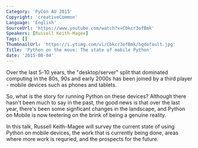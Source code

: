 ```yaml
---
Category: 'PyCon AU 2015'
Copyright: 'creativeCommon'
Language: 'English'
SourceUrl: 'https://www.youtube.com/watch?v=Cbkcr3ofBmk'
Speakers: [Russell Keith-Magee]
Tags: []
ThumbnailUrl: 'https://i.ytimg.com/vi/Cbkcr3ofBmk/hqdefault.jpg'
Title: 'Python on the move: The state of mobile Python'
date: '2015-08-04'
---
```

Over the last 5-10 years, the "desktop/server" split that dominated computing in the 80s, 90s and early 2000s has been joined by a third player - mobile devices such as phones and tablets.

So, what is the story for running Python on these devices? Although there hasn't been much to say in the past, the good news is that over the last year, there's been some signficant changes in the landscape, and Python on Mobile is now teetering on the brink of being a genuine reality.

In this talk, Russell Keith-Magee will survey the current state of using Python on mobile devices, the work that is currently being done, areas where more work is requried, and the prospects for the future.

